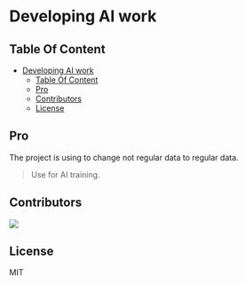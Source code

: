 # Developing AI work

## Table Of Content

<!--toc:start-->
- [Developing AI work](#developing-ai-work)
  - [Table Of Content](#table-of-content)
  - [Pro](#pro)
  - [Contributors](#contributors)
  - [License](#license)
<!--toc:end-->

## Pro

The project is using to change not regular data to regular data.

> Use for AI training.

## Contributors

<a href="https://github.com/tandy1229/AI_work/graphs/contributors">
  <img src="https://contrib.rocks/image?repo=tandy1229/AI_work" />
</a>

## License

MIT
